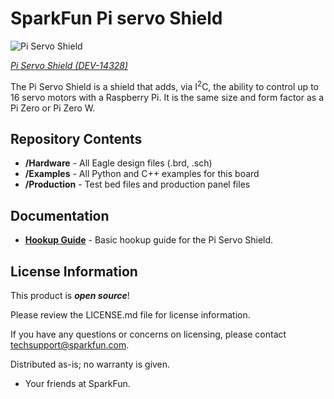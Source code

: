 SparkFun Pi servo Shield
========================

![Pi Servo Shield](https://cdn.sparkfun.com//assets/parts/1/2/3/0/2/14328-01.jpg)  

[*Pi Servo Shield (DEV-14328)*](https://www.sparkfun.com/products/14328)

The Pi Servo Shield is a shield that adds, via I<sup>2</sup>C, the ability to control up to 16 servo motors with a Raspberry Pi. It is the same size and form factor as a Pi Zero or Pi Zero W.

Repository Contents
-------------------
* **/Hardware** - All Eagle design files (.brd, .sch)
* **/Examples** - All Python and C++ examples for this board
* **/Production** - Test bed files and production panel files


Documentation
--------------
* **[Hookup Guide](https://learn.sparkfun.com/tutorials/pi-servo-shield-hookup-guide)** - Basic hookup guide for the Pi Servo Shield.

License Information
-------------------

This product is _**open source**_! 

Please review the LICENSE.md file for license information. 

If you have any questions or concerns on licensing, please contact techsupport@sparkfun.com.

Distributed as-is; no warranty is given.

- Your friends at SparkFun.
